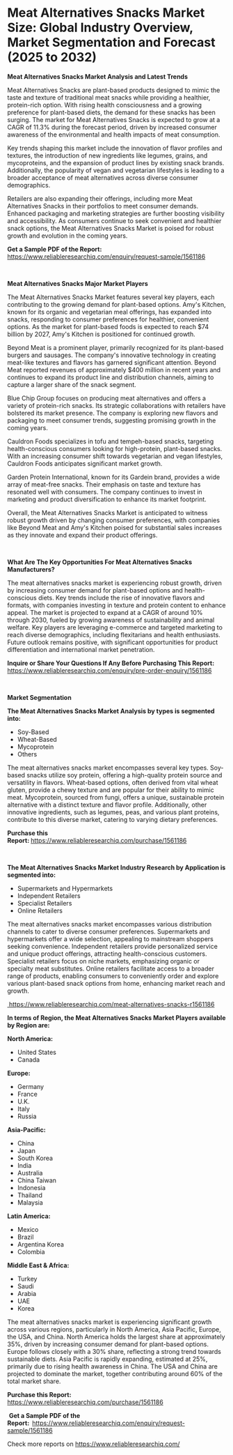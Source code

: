 <p><h1>Meat Alternatives Snacks Market Size: Global Industry Overview, Market Segmentation and Forecast (2025 to 2032)</h1></p><p><strong>Meat Alternatives Snacks Market Analysis and Latest Trends</strong></p>
<p><p>Meat Alternatives Snacks are plant-based products designed to mimic the taste and texture of traditional meat snacks while providing a healthier, protein-rich option. With rising health consciousness and a growing preference for plant-based diets, the demand for these snacks has been surging. The market for Meat Alternatives Snacks is expected to grow at a CAGR of 11.3% during the forecast period, driven by increased consumer awareness of the environmental and health impacts of meat consumption. </p><p>Key trends shaping this market include the innovation of flavor profiles and textures, the introduction of new ingredients like legumes, grains, and mycoproteins, and the expansion of product lines by existing snack brands. Additionally, the popularity of vegan and vegetarian lifestyles is leading to a broader acceptance of meat alternatives across diverse consumer demographics. </p><p>Retailers are also expanding their offerings, including more Meat Alternatives Snacks in their portfolios to meet consumer demands. Enhanced packaging and marketing strategies are further boosting visibility and accessibility. As consumers continue to seek convenient and healthier snack options, the Meat Alternatives Snacks Market is poised for robust growth and evolution in the coming years.</p></p>
<p><strong>Get a Sample PDF of the Report:&nbsp;</strong> <a href="https://www.reliableresearchiq.com/enquiry/request-sample/1561186?utm_campaign=2257&utm_medium=2&utm_source=Github&utm_content=ia&utm_term=15022025&utm_id=meat-alternatives-snacks">https://www.reliableresearchiq.com/enquiry/request-sample/1561186</a></p>
<p>&nbsp;</p>
<p><strong>Meat Alternatives Snacks Major Market Players</strong></p>
<p><p>The Meat Alternatives Snacks Market features several key players, each contributing to the growing demand for plant-based options. Amy's Kitchen, known for its organic and vegetarian meal offerings, has expanded into snacks, responding to consumer preferences for healthier, convenient options. As the market for plant-based foods is expected to reach $74 billion by 2027, Amy's Kitchen is positioned for continued growth.</p><p>Beyond Meat is a prominent player, primarily recognized for its plant-based burgers and sausages. The company's innovative technology in creating meat-like textures and flavors has garnered significant attention. Beyond Meat reported revenues of approximately $400 million in recent years and continues to expand its product line and distribution channels, aiming to capture a larger share of the snack segment.</p><p>Blue Chip Group focuses on producing meat alternatives and offers a variety of protein-rich snacks. Its strategic collaborations with retailers have bolstered its market presence. The company is exploring new flavors and packaging to meet consumer trends, suggesting promising growth in the coming years.</p><p>Cauldron Foods specializes in tofu and tempeh-based snacks, targeting health-conscious consumers looking for high-protein, plant-based snacks. With an increasing consumer shift towards vegetarian and vegan lifestyles, Cauldron Foods anticipates significant market growth.</p><p>Garden Protein International, known for its Gardein brand, provides a wide array of meat-free snacks. Their emphasis on taste and texture has resonated well with consumers. The company continues to invest in marketing and product diversification to enhance its market footprint.</p><p>Overall, the Meat Alternatives Snacks Market is anticipated to witness robust growth driven by changing consumer preferences, with companies like Beyond Meat and Amy's Kitchen poised for substantial sales increases as they innovate and expand their product offerings.</p></p>
<p>&nbsp;</p>
<p><strong>What Are The Key Opportunities For Meat Alternatives Snacks Manufacturers?</strong></p>
<p><p>The meat alternatives snacks market is experiencing robust growth, driven by increasing consumer demand for plant-based options and health-conscious diets. Key trends include the rise of innovative flavors and formats, with companies investing in texture and protein content to enhance appeal. The market is projected to expand at a CAGR of around 10% through 2030, fueled by growing awareness of sustainability and animal welfare. Key players are leveraging e-commerce and targeted marketing to reach diverse demographics, including flexitarians and health enthusiasts. Future outlook remains positive, with significant opportunities for product differentiation and international market penetration.</p></p>
<p><strong>Inquire or Share Your Questions If Any Before Purchasing This Report:</strong> <a href="https://www.reliableresearchiq.com/enquiry/pre-order-enquiry/1561186?utm_campaign=2257&utm_medium=2&utm_source=Github&utm_content=ia&utm_term=15022025&utm_id=meat-alternatives-snacks">https://www.reliableresearchiq.com/enquiry/pre-order-enquiry/1561186</a></p>
<p>&nbsp;</p>
<p><strong>Market Segmentation</strong></p>
<p><strong>The Meat Alternatives Snacks Market Analysis by types is segmented into:</strong></p>
<p><ul><li>Soy-Based</li><li>Wheat-Based</li><li>Mycoprotein</li><li>Others</li></ul></p>
<p><p>The meat alternatives snacks market encompasses several key types. Soy-based snacks utilize soy protein, offering a high-quality protein source and versatility in flavors. Wheat-based options, often derived from vital wheat gluten, provide a chewy texture and are popular for their ability to mimic meat. Mycoprotein, sourced from fungi, offers a unique, sustainable protein alternative with a distinct texture and flavor profile. Additionally, other innovative ingredients, such as legumes, peas, and various plant proteins, contribute to this diverse market, catering to varying dietary preferences.</p></p>
<p><strong>Purchase this Report:&nbsp;</strong><a href="https://www.reliableresearchiq.com/purchase/1561186?utm_campaign=2257&utm_medium=2&utm_source=Github&utm_content=ia&utm_term=15022025&utm_id=meat-alternatives-snacks">https://www.reliableresearchiq.com/purchase/1561186</a></p>
<p>&nbsp;</p>
<p><strong>The Meat Alternatives Snacks Market Industry Research by Application is segmented into:</strong></p>
<p><ul><li>Supermarkets and Hypermarkets</li><li>Independent Retailers</li><li>Specialist Retailers</li><li>Online Retailers</li></ul></p>
<p><p>The meat alternatives snacks market encompasses various distribution channels to cater to diverse consumer preferences. Supermarkets and hypermarkets offer a wide selection, appealing to mainstream shoppers seeking convenience. Independent retailers provide personalized service and unique product offerings, attracting health-conscious customers. Specialist retailers focus on niche markets, emphasizing organic or specialty meat substitutes. Online retailers facilitate access to a broader range of products, enabling consumers to conveniently order and explore various plant-based snack options from home, enhancing market reach and growth.</p></p>
<p><a href="https://www.reliableresearchiq.com/meat-alternatives-snacks-r1561186?utm_campaign=2257&utm_medium=2&utm_source=Github&utm_content=ia&utm_term=15022025&utm_id=meat-alternatives-snacks">&nbsp;https://www.reliableresearchiq.com/meat-alternatives-snacks-r1561186</a></p>
<p><strong>In terms of Region, the Meat Alternatives Snacks Market Players available by Region are:</strong></p>
<p>
    <p> <strong> North America: </strong>
        <ul>
            <li>United States</li>
            <li>Canada</li>
        </ul>
        </p> 
    <p> <strong> Europe: </strong>
        <ul>
            <li>Germany</li>
            <li>France</li>
            <li>U.K.</li>
            <li>Italy</li>
            <li>Russia</li>
        </ul>
        </p> 
    <p> <strong> Asia-Pacific: </strong>
        <ul>
            <li>China</li>
            <li>Japan</li>
            <li>South Korea</li>
            <li>India</li>
            <li>Australia</li>
            <li>China Taiwan</li>
            <li>Indonesia</li>
            <li>Thailand</li>
            <li>Malaysia</li>
        </ul>
        </p> 
    <p> <strong> Latin America: </strong>
        <ul>
            <li>Mexico</li>
            <li>Brazil</li>
            <li>Argentina Korea</li>
            <li>Colombia</li>
        </ul>
        </p> 
    <p> <strong> Middle East & Africa: </strong>
        <ul>
            <li>Turkey</li>
            <li>Saudi</li>
            <li>Arabia</li>
            <li>UAE</li>
            <li>Korea</li>
        </ul>
    </p>
    </p>
<p><p>The meat alternatives snacks market is experiencing significant growth across various regions, particularly in North America, Asia Pacific, Europe, the USA, and China. North America holds the largest share at approximately 35%, driven by increasing consumer demand for plant-based options. Europe follows closely with a 30% share, reflecting a strong trend towards sustainable diets. Asia Pacific is rapidly expanding, estimated at 25%, primarily due to rising health awareness in China. The USA and China are projected to dominate the market, together contributing around 60% of the total market share.</p></p>
<p><strong>Purchase this Report: </strong><a href="https://www.reliableresearchiq.com/purchase/1561186?utm_campaign=2257&utm_medium=2&utm_source=Github&utm_content=ia&utm_term=15022025&utm_id=meat-alternatives-snacks">https://www.reliableresearchiq.com/purchase/1561186</a></p>
<p>&nbsp;<strong>Get a Sample PDF of the Report:&nbsp;&nbsp;</strong><a href="https://www.reliableresearchiq.com/enquiry/request-sample/1561186?utm_campaign=2257&utm_medium=2&utm_source=Github&utm_content=ia&utm_term=15022025&utm_id=meat-alternatives-snacks">https://www.reliableresearchiq.com/enquiry/request-sample/1561186</a></p>
<p><strong></strong></p>
<p>Check more reports on <a href="https://www.reliableresearchiq.com/?utm_campaign=2257&utm_medium=2&utm_source=Github&utm_content=ia&utm_term=15022025&utm_id=meat-alternatives-snacks">https://www.reliableresearchiq.com/</a></p>